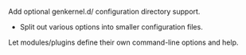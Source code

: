 

Add optional genkernel.d/ configuration directory support.
-	Split out various options into smaller configuration files.

Let modules/plugins define their own command-line options and help.

